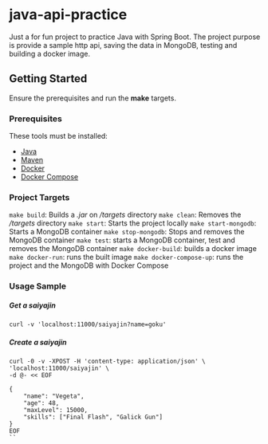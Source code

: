 # java-api-practice

Just a for fun project to practice Java with Spring Boot.
The project purpose is provide a sample http api, saving the data in MongoDB, testing and building a docker image.

## Getting Started

Ensure the prerequisites and run the **make** targets.

### Prerequisites

These tools must be installed:
- [Java](https://www.oracle.com/technetwork/pt/java/javase/downloads/jdk8-downloads-2133151.html)
- [Maven](https://maven.apache.org/)
- [Docker](https://www.docker.com/)
- [Docker Compose](https://docs.docker.com/compose/install/)

### Project Targets


`make build`: Builds a *.jar* on */targets* directory
`make clean`: Removes the */targets* directory
`make start`: Starts the project locally
`make start-mongodb`: Starts a MongoDB container
`make stop-mongodb`: Stops and removes the MongoDB container
`make test`: starts a MongoDB container, test and removes the MongoDB container
`make docker-build`: builds a docker image
`make docker-run`: runs the built image
`make docker-compose-up`: runs the project and the MongoDB with Docker Compose

### Usage Sample

##### Get a saiyajin
```
curl -v 'localhost:11000/saiyajin?name=goku'
```

##### Create a saiyajin
```
curl -0 -v -XPOST -H 'content-type: application/json' \
'localhost:11000/saiyajin' \
-d @- << EOF

{
    "name": "Vegeta",
    "age": 48,
    "maxLevel": 15000,
    "skills": ["Final Flash", "Galick Gun"]
}
EOF
``